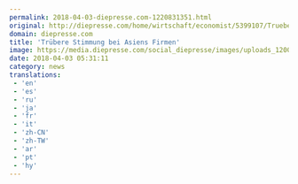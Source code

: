 ```yaml
---
permalink: 2018-04-03-diepresse.com-1220831351.html
original: http://diepresse.com/home/wirtschaft/economist/5399107/Truebere-Stimmung-bei-Asiens-Firmen?from=rss
domain: diepresse.com
title: 'Trübere Stimmung bei Asiens Firmen'
image: https://media.diepresse.com/social_diepresse/images/uploads_1200/2/4/3/5399107/CHINA-ECONOMY-INFLATION_1522693687181827_v0_l.jpg
date: 2018-04-03 05:31:11
category: news
translations: 
 - 'en'
 - 'es'
 - 'ru'
 - 'ja'
 - 'fr'
 - 'it'
 - 'zh-CN'
 - 'zh-TW'
 - 'ar'
 - 'pt'
 - 'hy'
---
```


